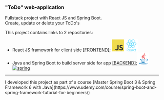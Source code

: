 
### "ToDo" web-application

Fullstack project with React JS and Spring Boot.<br> 
Create, update or delete your ToDo's


This project contains links to 2 repositories:

* React JS framework for client side [[FRONTEND]](https://github.com/roman-andriiv/todo-react); <a href="https://developer.mozilla.org/en-US/docs/Web/JavaScript" target="_blank" rel="noreferrer"><img src="https://raw.githubusercontent.com/devicons/devicon/master/icons/javascript/javascript-original.svg" alt="javascript" width="40" height="40"/></a> <a href="https://reactjs.org/" target="_blank" rel="noreferrer"><img src="https://raw.githubusercontent.com/devicons/devicon/master/icons/react/react-original-wordmark.svg" alt="react" width="40" height="40"/></a>
* Java and Spring Boot to build server side for app [[BACKEND]](https://github.com/roman-andriiv/todo-springboot);<a href="https://www.java.com" target="_blank" rel="noreferrer"><img src="https://raw.githubusercontent.com/devicons/devicon/master/icons/java/java-original.svg" alt="java" width="40" height="40"/></a><a href="https://spring.io/" target="_blank" rel="noreferrer"> <img src="https://www.vectorlogo.zone/logos/springio/springio-icon.svg" alt="spring" width="40" height="40"/></a>
<hr/>
I developed this project as part of a course [Master Spring Boot 3 & Spring Framework 6 with Java](https://www.udemy.com/course/spring-boot-and-spring-framework-tutorial-for-beginners/)
